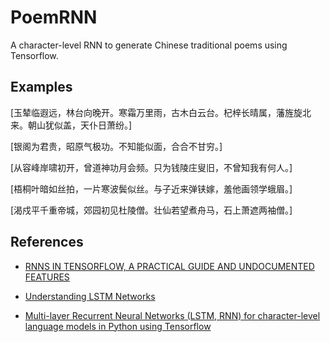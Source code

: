# PoemRNN
A character-level RNN to generate Chinese traditional poems using Tensorflow.

## Examples
[玉辇临遐远，林台向晚开。寒霜万里雨，古木白云台。杞梓长晴属，藩旌旋北来。朝山犹似盖，天仆日萧纷。]

[银阁为君贵，昭原气极功。不知能似面，合合不甘穷。]

[从容峰岸啸初开，曾道神功月会频。只为钱陵庄叟旧，不曾知我有何人。]

[梧桐叶暗如丝拍，一片寒波鬓似丝。与子近来弹铗嫁，羞他画领学蛾眉。]

[渴戍平千重帝城，郊园初见杜陵僧。壮仙若望煮舟马，石上萧遮两袖僧。]

## References
- [RNNS IN TENSORFLOW, A PRACTICAL GUIDE AND UNDOCUMENTED FEATURES](http://www.wildml.com/2016/08/rnns-in-tensorflow-a-practical-guide-and-undocumented-features/)

- [Understanding LSTM Networks](http://colah.github.io/posts/2015-08-Understanding-LSTMs/)

- [Multi-layer Recurrent Neural Networks (LSTM, RNN) for character-level language models in Python using Tensorflow](https://github.com/sherjilozair/char-rnn-tensorflow)

